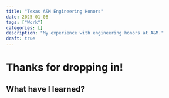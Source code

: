 ```yaml
---
title: "Texas A&M Engineering Honors"
date: 2025-01-08
tags: ["Work"]
categories: []
description: "My experience with engineering honors at A&M."
draft: true
---
```


# Thanks for dropping in!

## What have I learned?